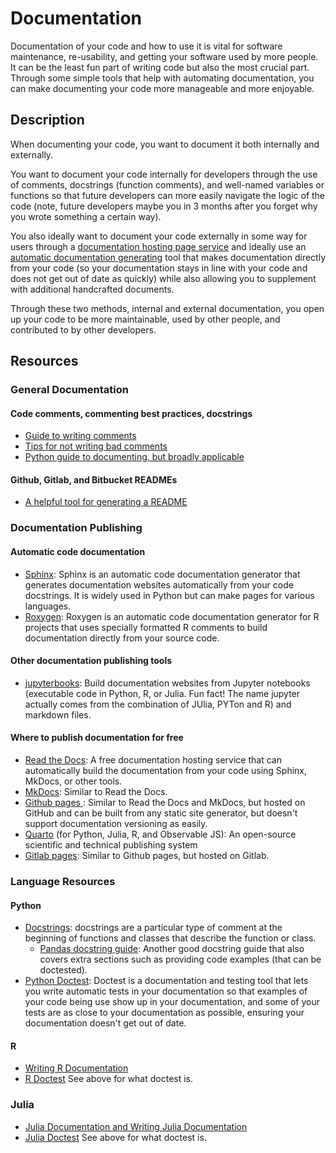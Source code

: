 # Documentation

Documentation of your code and how to use it is vital for software maintenance, re-usability, and getting your software used by more people. It can be the least fun part of writing code but also the most crucial part. Through some simple tools that help with automating documentation, you can make documenting your code more manageable and more enjoyable.

## Description 

When documenting your code, you want to document it both internally and externally. 

You want to document your code internally for developers through the use of comments, docstrings (function comments), and well-named variables or functions so that future developers can more easily navigate the logic of the code (note, future developers maybe you in 3 months after you forget why you wrote something a certain way).

You also ideally want to document your code externally in some way for users through a [documentation hosting page service](#where-to-publish-documentation-for-free) and ideally use an [automatic documentation generating](#automatic-code-documentation) tool that makes documentation directly from your code (so your documentation stays in line with your code and does not get out of date as quickly) while also allowing you to supplement with additional handcrafted documents.

Through these two methods, internal and external documentation, you open up your code to be more maintainable, used by other people, and contributed to by other developers.

## Resources

### General Documentation

#### Code comments, commenting best practices, docstrings

* [Guide to writing comments](https://stepsize.com/blog/the-engineers-guide-to-writing-code-comments)
* [Tips for not writing bad comments](https://stackoverflow.blog/2021/12/23/best-practices-for-writing-code-comments/) 
* [Python guide to documenting, but broadly applicable](https://realpython.com/documenting-python-code/)

#### Github, Gitlab, and Bitbucket READMEs
    
* [A helpful tool for generating a README](https://readme.so/)

### Documentation Publishing

#### Automatic code documentation

* [Sphinx](https://docs.readthedocs.io/en/stable/intro/getting-started-with-sphinx.html): Sphinx is an automatic code documentation generator that generates documentation websites automatically from your code docstrings. It is widely used in Python but can make pages for various languages.
* [Roxygen](https://cran.r-project.org/web/packages/roxygen2/vignettes/roxygen2.html): Roxygen is an automatic code documentation generator for R projects that uses specially formatted R comments to build documentation directly from your source code.

#### Other documentation publishing tools

* [jupyterbooks](https://jupyterbook.org/en/stable/intro.html): Build documentation websites from Jupyter notebooks (executable code in Python, R, or Julia. Fun fact! The name jupyter actually comes from the combination of JUlia, PYTon and R) and markdown files.

#### Where to publish documentation for free

* [Read the Docs](https://readthedocs.org): A free documentation hosting service that can automatically build the documentation from your code using Sphinx, MkDocs, or other tools.
* [MkDocs](https://www.mkdocs.org/): Similar to Read the Docs.
* [Github pages ](https://pages.github.com): Similar to Read the Docs and MkDocs, but hosted on GitHub and can be built from any static site generator, but doesn't support documentation versioning as easily.
* [Quarto](https://quarto.org/) (for Python, Julia, R, and Observable JS): An open-source scientific and technical publishing system
* [Gitlab pages](https://docs.gitlab.com/ee/user/project/pages/): Similar to Github pages, but hosted on Gitlab.

### Language Resources

#### Python

* [Docstrings](https://realpython.com/documenting-python-code/#documenting-your-python-code-base-using-docstrings): docstrings are a particular type of comment at the beginning of functions and classes that describe the function or class.
    * [Pandas docstring guide](https://pandas.pydata.org/docs/development/contributing_docstring.html): Another good docstring guide that also covers extra sections such as providing code examples (that can be doctested).
* [Python Doctest](https://docs.python.org/3/library/doctest.html): Doctest is a documentation and testing tool that lets you write automatic tests in your documentation so that examples of your code being use show up in your documentation, and some of your tests are as close to your documentation as possible, ensuring your documentation doesn't get out of date.

#### R

* [Writing R Documentation](https://rstudio.github.io/r-manuals/r-exts/Writing-R-documentation-files.html)
* [R Doctest](https://cran.r-project.org/web/packages/doctest/vignettes/doctest.html) See above for what doctest is.

### Julia

* [Julia Documentation and Writing Julia Documentation](https://docs.julialang.org/en/v1/manual/documentation/)
* [Julia Doctest](https://documenter.juliadocs.org/stable/man/doctests/index.html) See above for what doctest is. 
